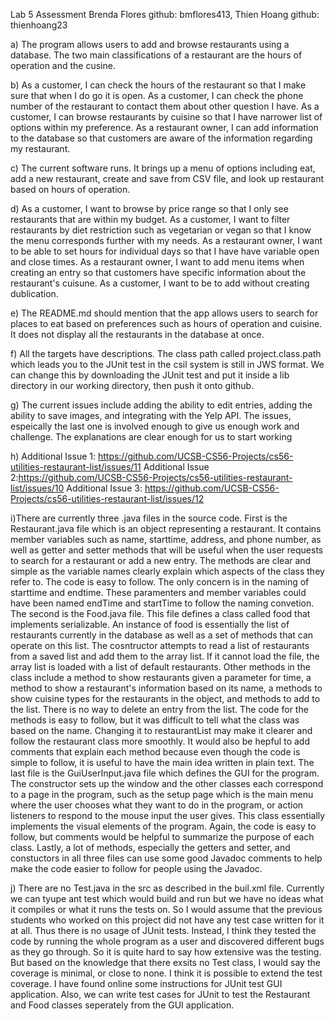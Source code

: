 Lab 5 Assessment
Brenda Flores github: bmflores413, Thien Hoang github: thienhoang23

a) The program allows users to add and browse restaurants using a database. The two main classifications of a restaurant are the hours of operation and the cusine.


b) As a customer, I can check the hours of the restaurant so that I make sure that when I do go it is open.
   As a customer, I can check the phone number of the restaurant to contact them about other question I have.
   As a customer, I can browse restaurants by cuisine so that I have narrower list of options within my preference.
   As a restaurant owner, I can add information to the database so that customers are aware of the information regarding my restaurant.

c) The current software runs. It brings up a menu of options including eat, add a new restaurant, create and save from CSV file, and look up restaurant based on hours of operation.

d) As a customer, I want to browse by price range so that I only see restaurants that are within my budget.
   As a customer, I want to filter restaurants by diet restriction such as vegetarian or vegan so that I know the menu corresponds further with my needs.
   As a restaurant owner, I want to be able to set hours for individual days so that I have have variable open and close times.
   As a restaurant owner, I want to add menu items when creating an entry so that customers have specific information about the restaurant's cuisune.
   As a customer, I want to be to add without creating dublication.
   
e) The README.md should mention that the app allows users to search for places to eat based on preferences such as hours of operation and cuisine. It does not display all the restaurants in the database at once.

f) All the targets have descriptions. The class path called project.class.path which leads you to the JUnit test in the csil system is still in JWS format. We can change this by downloading the JUnit test and put it inside a lib directory in our working directory, then push it onto github.

g) The current issues include adding the ability to edit entries, adding the ability to save images, and integrating with the Yelp API. The issues, espeically the last one is involved enough to give us enough work and challenge. The explanations are clear enough for us to start working

h) Additional Issue 1: https://github.com/UCSB-CS56-Projects/cs56-utilities-restaurant-list/issues/11
   Additional Issue 2:https://github.com/UCSB-CS56-Projects/cs56-utilities-restaurant-list/issues/10
   Additional Issue 3: https://github.com/UCSB-CS56-Projects/cs56-utilities-restaurant-list/issues/12

i)There are currently three .java files in the source code. First is the Restaurant.java file which is an object representing a restaurant. It contains member variables such as name, starttime, address, and phone number, as well as getter and setter methods that will be useful when the user requests to search for a restaurant or add a new entry. The methods are clear and simple as the variable names clearly explain which aspects of the class they refer to. The code is easy to follow. The only concern is in the naming of starttime and endtime. These paramenters and member variables could have been named endTime and startTime to follow the naming convetion. The second is the Food.java file. This file defines a class called food that implements serializable. An instance of food is essentially the list of restaurants currently in the database as well as a set of methods that can operate on this list. The cosntructor attempts to read a list of restaurants from a saved list and add them to the array list. If it cannot load the file, the array list is loaded with a list of default restaurants. Other methods in the class include a method to show restaurants given a parameter for time, a method to show a restaurant's information based on its name, a methods to show cuisine types for the restaurants in the object, and methods to add to the list. There is no way to delete an entry from the list. The code for the methods is easy to follow, but it was difficult to tell what the class was based on the name. Changing it to restaurantList may make it clearer and follow the restaurant class more smoothly. It would also be hepful to add comments that explain each method because even though the code is simple to follow, it is useful to have the main idea written in plain text. The last file is the GuiUserInput.java file which defines the GUI for the program. The constructor sets up the window and the other classes each correspond to a page in the program, such as the setup page which is the main menu where the user chooses what they want to do in the program, or action listeners to respond to the mouse input the user gives. This class essentially implements the visual elements of the program. Again, the code is easy to follow, but comments would be helpful to summarize the purpose of each class. Lastly, a lot of methods, especially the getters and setter, and constuctors in all three files can use some good Javadoc comments to help make the code easier to follow for people using the Javadoc.

j) There are no Test.java in the src as described in the buil.xml file. Currently we can tyupe ant test which would build and run but we have no ideas what it compiles or what it runs the tests on. So I would assume that the previous students who worked on this project did not have any test case written for it at all. Thus there is no usage of JUnit tests. Instead, I think they tested the code by running the whole program as a user and discovered different bugs as they go through. So it is quite hard to say how extensive was the testing. But based on the knowledge that there exsits no Test class, I would say the coverage is minimal, or close to none. I think it is possible to extend the test coverage. I have found online some instructions for JUnit test GUI application. Also, we can write test cases for JUnit to test the Restaurant and Food classes seperately from the GUI application.